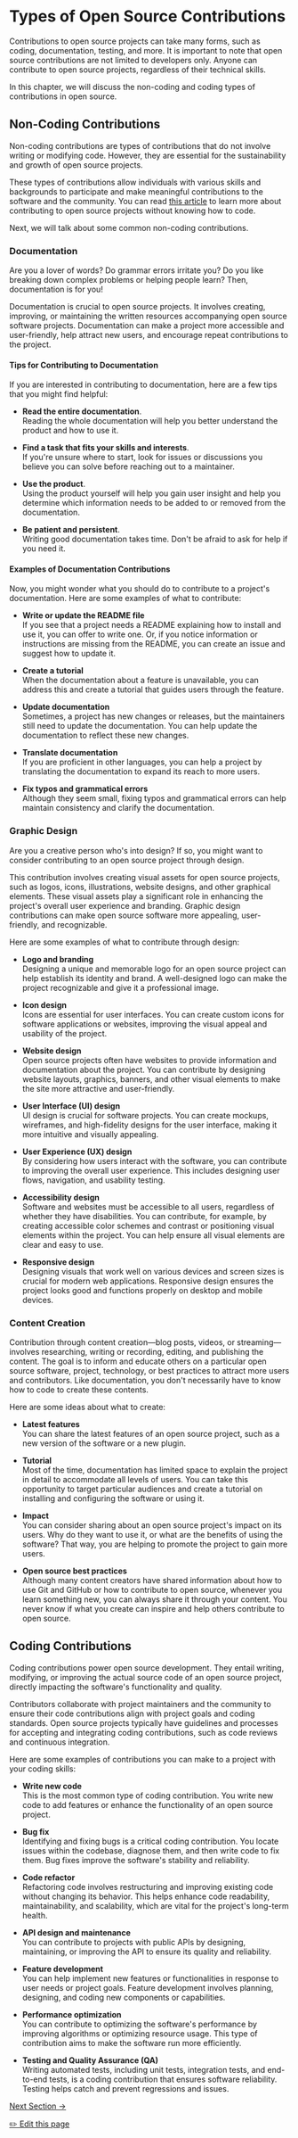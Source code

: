 # Types of Open Source Contributions

Contributions to open source projects can take many forms, such as coding, documentation, testing, and more. It is important to note that open source contributions are not limited to developers only. Anyone can contribute to open source projects, regardless of their technical skills.

In this chapter, we will discuss the non-coding and coding types of contributions in open source.

## Non-Coding Contributions

Non-coding contributions are types of contributions that do not involve writing or modifying code. However, they are essential for the sustainability and growth of open source projects.

These types of contributions allow individuals with various skills and backgrounds to participate and make meaningful contributions to the software and the community. You can read [this article](https://dev.to/opensauced/how-to-contribute-to-open-source-without-knowing-how-to-code-a-guide-with-project-suggestions-59e5) to learn more about contributing to open source projects without knowing how to code.

Next, we will talk about some common non-coding contributions.

### Documentation

Are you a lover of words? Do grammar errors irritate you? Do you like breaking down complex problems or helping people learn? Then, documentation is for you!

Documentation is crucial to open source projects. It involves creating, improving, or maintaining the written resources accompanying open source software projects. Documentation can make a project more accessible and user-friendly, help attract new users, and encourage repeat contributions to the project.

#### Tips for Contributing to Documentation

If you are interested in contributing to documentation, here are a few tips that you might find helpful:

- **Read the entire documentation**. <br/> Reading the whole documentation will help you better understand the product and how to use it.

- **Find a task that fits your skills and interests**. <br/> If you're unsure where to start, look for issues or discussions you believe you can solve before reaching out to a maintainer.

- **Use the product**. <br/> Using the product yourself will help you gain user insight and help you determine which information needs to be added to or removed from the documentation.

- **Be patient and persistent**. <br/> Writing good documentation takes time. Don't be afraid to ask for help if you need it.

#### Examples of Documentation Contributions

Now, you might wonder what you should do to contribute to a project's documentation. Here are some examples of what to contribute:

- **Write or update the README file** <br/> If you see that a project needs a README explaining how to install and use it, you can offer to write one. Or, if you notice information or instructions are missing from the README, you can create an issue and suggest how to update it.

- **Create a tutorial** <br/> When the documentation about a feature is unavailable, you can address this and create a tutorial that guides users through the feature.

- **Update documentation** <br/> Sometimes, a project has new changes or releases, but the maintainers still need to update the documentation. You can help update the documentation to reflect these new changes.

- **Translate documentation** <br/> If you are proficient in other languages, you can help a project by translating the documentation to expand its reach to more users.

- **Fix typos and grammatical errors** <br/> Although they seem small, fixing typos and grammatical errors can help maintain consistency and clarify the documentation.

### Graphic Design

Are you a creative person who's into design? If so, you might want to consider contributing to an open source project through design.

This contribution involves creating visual assets for open source projects, such as logos, icons, illustrations, website designs, and other graphical elements. These visual assets play a significant role in enhancing the project's overall user experience and branding. Graphic design contributions can make open source software more appealing, user-friendly, and recognizable.

Here are some examples of what to contribute through design:

- **Logo and branding** <br/> Designing a unique and memorable logo for an open source project can help establish its identity and brand. A well-designed logo can make the project recognizable and give it a professional image.

- **Icon design** <br/> Icons are essential for user interfaces. You can create custom icons for software applications or websites, improving the visual appeal and usability of the project.

- **Website design** <br/> Open source projects often have websites to provide information and documentation about the project. You can contribute by designing website layouts, graphics, banners, and other visual elements to make the site more attractive and user-friendly.

- **User Interface (UI) design** <br/> UI design is crucial for software projects. You can create mockups, wireframes, and high-fidelity designs for the user interface, making it more intuitive and visually appealing.

- **User Experience (UX) design** <br/> By considering how users interact with the software, you can contribute to improving the overall user experience. This includes designing user flows, navigation, and usability testing.

- **Accessibility design** <br/> Software and websites must be accessible to all users, regardless of whether they have disabilities. You can contribute, for example, by creating accessible color schemes and contrast or positioning visual elements within the project. You can help ensure all visual elements are clear and easy to use.

- **Responsive design** <br/> Designing visuals that work well on various devices and screen sizes is crucial for modern web applications. Responsive design ensures the project looks good and functions properly on desktop and mobile devices.

### Content Creation

Contribution through content creation—blog posts, videos, or streaming—involves researching, writing or recording, editing, and publishing the content. The goal is to inform and educate others on a particular open source software, project, technology, or best practices to attract more users and contributors. Like documentation, you don't necessarily have to know how to code to create these contents.

Here are some ideas about what to create:

- **Latest features** <br/> You can share the latest features of an open source project, such as a new version of the software or a new plugin.

- **Tutorial** <br/> Most of the time, documentation has limited space to explain the project in detail to accommodate all levels of users. You can take this opportunity to target particular audiences and create a tutorial on installing and configuring the software or using it.

- **Impact** <br/> You can consider sharing about an open source project's impact on its users. Why do they want to use it, or what are the benefits of using the software? That way, you are helping to promote the project to gain more users.

- **Open source best practices** <br/> Although many content creators have shared information about how to use Git and GitHub or how to contribute to open source, whenever you learn something new, you can always share it through your content. You never know if what you create can inspire and help others contribute to open source.

## Coding Contributions

Coding contributions power open source development. They entail writing, modifying, or improving the actual source code of an open source project, directly impacting the software's functionality and quality.

Contributors collaborate with project maintainers and the community to ensure their code contributions align with project goals and coding standards. Open source projects typically have guidelines and processes for accepting and integrating coding contributions, such as code reviews and continuous integration.

Here are some examples of contributions you can make to a project with your coding skills:

- **Write new code** <br/> This is the most common type of coding contribution. You write new code to add features or enhance the functionality of an open source project.

- **Bug fix** <br/> Identifying and fixing bugs is a critical coding contribution. You locate issues within the codebase, diagnose them, and then write code to fix them. Bug fixes improve the software's stability and reliability.

- **Code refactor** <br/> Refactoring code involves restructuring and improving existing code without changing its behavior. This helps enhance code readability, maintainability, and scalability, which are vital for the project's long-term health.

- **API design and maintenance** <br/> You can contribute to projects with public APIs by designing, maintaining, or improving the API to ensure its quality and reliability.

- **Feature development** <br/> You can help implement new features or functionalities in response to user needs or project goals. Feature development involves planning, designing, and coding new components or capabilities.

- **Performance optimization** <br/> You can contribute to optimizing the software's performance by improving algorithms or optimizing resource usage. This type of contribution aims to make the software run more efficiently.

- **Testing and Quality Assurance (QA)** <br/> Writing automated tests, including unit tests, integration tests, and end-to-end tests, is a coding contribution that ensures software reliability. Testing helps catch and prevent regressions and issues.

[Next Section ->](08-additional-resources.md)

<a href="https://github.com/open-sauced/intro/edit/main/07-types-of-contributions.md">
 ✏️  Edit this page
  </a>
